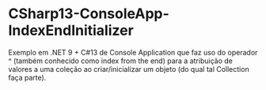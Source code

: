 # CSharp13-ConsoleApp-IndexEndInitializer
Exemplo em .NET 9 + C#13 de Console Application que faz uso do operador ^ (também conhecido como index from the end) para a atribuição de valores a uma coleção ao criar/inicializar um objeto (do qual tal Collection faça parte).
